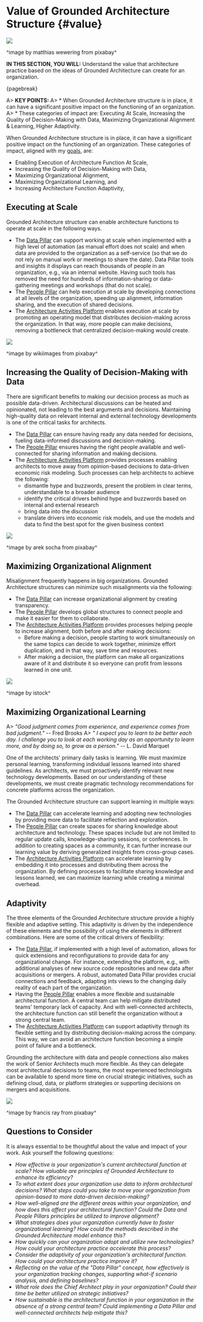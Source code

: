 

# Value of Grounded Architecture Structure {#value}

![](assets/images/arch/gold-gd9bc167a4_1920.jpg)

^image by matthias wewering from pixabay^

**IN THIS SECTION, YOU WILL:**  Understand the value that architecture practice based on the ideas of Grounded Architecture can create for an organization.

{pagebreak}

A> **KEY POINTS:**
A> * When Grounded Architecture structure is in place, it can have a significant positive impact on the functioning of an organization.
A> * These categories of impact are: Executing At Scale, Increasing the Quality of Decision-Making with Data, Maximizing Organizational Alignment & Learning, Higher Adaptivity.

When Grounded Architecture structure is in place, it can have a significant positive impact on the functioning of an organization. These categories of impact, aligned with my [goals](#goals), are: 

* Enabling Execution of Architecture Function At Scale,
* Increasing the Quality of Decision-Making with Data,
* Maximizing Organizational Alignment,
* Maximizing Organizational Learning, and
* Increasing Architecture Function Adaptivity,

## Executing at Scale

Grounded Architecture structure can enable architecture functions to operate at scale in the following ways.

* The [Data Pillar](data-pillar) can support working at scale when implemented with a high level of automation (as manual effort does not scale) and when data are provided to the organization as a self-service (so that we do not rely on manual work or meetings to share the date). Data Pillar tools and insights it displays can reach thousands of people in an organization, e.g., via an internal website. Having such tools has removed the need for hundreds of information-sharing or data-gathering meetings and workshops (that do not scale).
* The [People Pillar](people-pillar) can help execution at scale by developing connections at all levels of the organization, speeding up alignment, information sharing, and the execution of shared decisions.
* The [Architecture Activities Platform](#activities-platform) enables execution at scale by promoting an operating model that distributes decision-making across the organization. In that way, more people can make decisions, removing a bottleneck that centralized decision-making would create.

![](assets/images/arch/earth-g8ffaadaba_1920.jpg)

^image by wikiimages from pixabay^

## Increasing the Quality of Decision-Making with Data

There are significant benefits to making our decision process as much as possible data-driven. Architectural discussions can be heated and opinionated, not leading to the best arguments and decisions. Maintaining high-quality data on relevant internal and external technology developments is one of the critical tasks for architects.

* The [Data Pillar](data-pillar) can ensure having ready any data needed for decisions, fueling data-informed discussions and decision-making.
* The [People Pillar](people-pillar) ensures having the right people available and well-connected for sharing information and making decisions. 
* The [Architecture Activities Platform](#activities-platform) provides processes enabling architects to move away from opinion-based decisions to data-driven economic risk modeling. Such processes can help architects to achieve the following:
  * dismantle hype and buzzwords, present the problem in clear terms, understandable to a broader audience
  * identify the critical drivers behind hype and buzzwords based on internal and external research
  * bring data into the discussion
  * translate drivers into economic risk models, and use the models and data to find the best spot for the given business context

![](assets/images/arch/doors-gf67a9cff2_1920.jpg)

^image by arek socha from pixabay^

## Maximizing Organizational Alignment

Misalignment frequently happens in big organizations. Grounded Architecture structures can minimize such misalignments via the following: 

* The [Data Pillar](#data) can increase organizational alignment by creating transparency. 
* The [People Pillar](#people) develops global structures to connect people and make it easier for them to collaborate.
* The [Architecture Activities Platform](#activities-platform) provides processes helping people to increase alignment, both before and after making decisions:
  * Before making a decision, people starting to work simultaneously on the same topics can decide to work together, minimize effort duplication, and in that way, save time and resources.
  * After making a decision, the platform can make all organizations aware of it and distribute it so everyone can profit from lessons learned in one unit.

![](assets/images/arch/iStock-165954660.jpg)

^image by istock^

## Maximizing Organizational Learning
A> *"Good judgment comes from experience, and experience comes from bad judgment."* -- Fred Brooks
A> *" I expect you to learn to be better each day. I challenge you to look at each working day as an opportunity to learn more, and by doing so, to grow as a person."* -- L. David Marquet

One of the architects' primary daily tasks is learning. We must maximize personal learning, transforming individual lessons learned into shared guidelines. As architects, we must proactively identify relevant new technology developments. Based on our understanding of these developments, we must create pragmatic technology recommendations for concrete platforms across the organization.

The Grounded Architecture structure can support learning in multiple ways:

* The [Data Pillar](data-pillar) can accelerate learning and adopting new technologies by providing more data to facilitate reflection and exploration.
* The [People Pillar](#people) can create spaces for sharing knowledge about architecture and technology. These spaces include but are not limited to regular update calls, knowledge-sharing sessions, or conferences. In addition to creating spaces as a community, it can further increase our learning value by deriving generalized insights from cross-group cases.
* The [Architecture Activities Platform](activities) can accelerate learning by embedding it into processes and distributing them across the organization. By defining processes to facilitate sharing knowledge and lessons learned, we can maximize learning while creating a minimal overhead.

## Adaptivity 

The three elements of the Grounded Architecture structure provide a highly flexible and adaptive setting. This adaptivity is driven by the independence of these elements and the possibility of using the elements in different combinations. Here are some of the critical drivers of flexibility:

* The [Data Pillar](data-pillar), if implemented with a high level of automation, allows for quick extensions and reconfigurations to provide data for any organizational change. For instance, extending the platform, e.g., with additional analyses of new source code repositories and new data after acquisitions or mergers. A robust, automated Data Pillar provides crucial connections and feedback, adapting ints views to the changing daily reality of each part of the organization.
* Having the [People Pillar](people-pillar) enables a more flexible and sustainable architectural function. A central team can help mitigate distributed teams' temporary lack of capacity. And with well-connected architects, the architecture function can still benefit the organization without a strong central team.
* The [Architecture Activities Platform](#activities-platform) can support adaptivity through its flexible setting and by distributing decision-making across the company. This way, we can avoid an architecture function becoming a simple point of failure and a bottleneck.

Grounding the architecture with data and people connections also makes the work of Senior Architects much more flexible. As they can delegate most architectural decisions to teams, the most experienced technologists can be available to spend more time on crucial strategic initiatives, such as defining cloud, data, or platform strategies or supporting decisions on mergers and acquisitions.

![](assets/images/arch/lego-g7d6cf2046_1920.png)

^image by francis ray from pixabay^

## Questions to Consider

It is always essential to be thoughtful about the value and impact of your work. Ask yourself the following questions:

* *How effective is your organization's current architectural function at scale? How valuable are principles of Grounded Architecture to enhance its efficiency?*
* *To what extent does your organization use data to inform architectural decisions? What steps could you take to move your organization from opinion-based to more data-driven decision-making?*
* *How well-aligned are the different areas within your organization, and how does this affect your architectural function? Could the Data and People Pillars principles be utilized to improve alignment?*
* *What strategies does your organization currently have to foster organizational learning? How could the methods described in the Grounded Architecture model enhance this?*
* *How quickly can your organization adopt and utilize new technologies? How could your architecture practice accelerate this process?*
* *Consider the adaptivity of your organization's architectural function. How could your architecture practice improve it?*
* *Reflecting on the value of the "Data Pillar" concept, how effectively is your organization tracking changes, supporting what-if scenario analysis, and defining baselines?*
* *What role does the Chief Architect play in your organization? Could their time be better utilized on strategic initiatives?*
* *How sustainable is the architectural function in your organization in the absence of a strong central team? Could implementing a Data Pillar and well-connected architects help mitigate this?*

